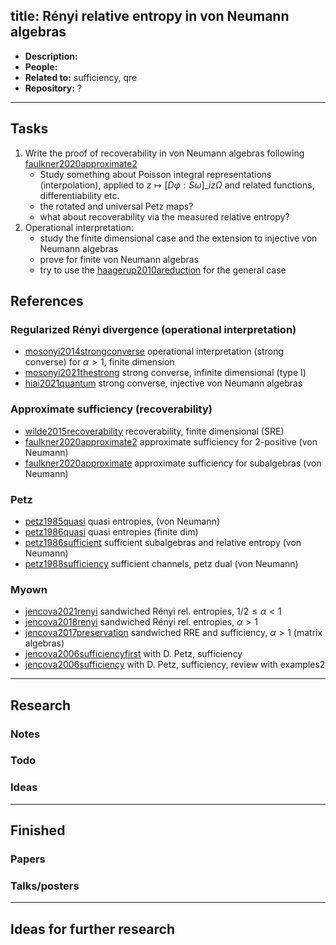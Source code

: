 
title: Rényi relative entropy in von Neumann algebras
---

*  **Description:**   
*  **People:**   
*  **Related to:**  sufficiency, qre   
*  **Repository:** ?

---


## Tasks

1. Write the proof of recoverability in von Neumann algebras following
   [faulkner2020approximate2](faulkner2020approximate2)     
   * Study something about Poisson integral representations (interpolation), applied to $z\mapsto [D\varphi: S\omega]\_{iz}\Omega$ and related functions, differentiability etc.    
   * the rotated and universal Petz maps?    
   * what about recoverability via the measured relative entropy?
1. Operational interpretation:     
    * study the finite dimensional case and the extension to injective von Neumann algebras    
    * prove for finite von Neumann algebras
    * try to use the  [haagerup2010areduction](haagerup2010areduction) for the general case 







## References


### Regularized Rényi divergence (operational interpretation)



* [mosonyi2014strongconverse](mosonyi2014strongconverse) operational interpretation (strong converse) for $\alpha>1$, finite dimension     
* [mosonyi2021thestrong](mosonyi2021thestrong) strong converse, infinite dimensional (type I)    
* [hiai2021quantum](hiai2021quantum) strong converse, injective von Neumann algebras




### Approximate sufficiency (recoverability)

* [wilde2015recoverability](wilde2015recoverability) recoverability, finite dimensional (SRE)
* [faulkner2020approximate2](faulkner2020approximate2) approximate sufficiency for 2-positive (von Neumann)
* [faulkner2020approximate](faulkner2020approximate) approximate sufficiency for subalgebras (von Neumann)   



### Petz

* [petz1985quasi](petz1985quasi) quasi entropies, (von Neumann)    
* [petz1986quasi](petz1986quasi) quasi entropies (finite dim)    
* [petz1986sufficient](petz1986sufficient) sufficient subalgebras and relative entropy (von Neumann)    
* [petz1988sufficiency](petz1988sufficiency) sufficient channels, petz dual  (von Neumann)   




### Myown

* [jencova2021renyi](jencova2021renyi) sandwiched Rényi rel. entropies, $1/2\le \alpha<1$  
* [jencova2018renyi](jencova2018renyi) sandwiched Rényi rel. entropies, $\alpha>1$           
* [jencova2017preservation](jencova2017preservation) sandwiched RRE and sufficiency, $\alpha>1$  (matrix algebras)    
* [jencova2006sufficiencyfirst](jencova2006sufficiencyfirst) with D. Petz, sufficiency     
* [jencova2006sufficiency](jencova2006sufficiency) with D. Petz, sufficiency, review with examples2
     


---

## Research



### Notes



### Todo



### Ideas

---

## Finished

### Papers


### Talks/posters

---

## Ideas for further research

